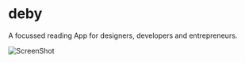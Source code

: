 # deby
A focussed reading App for designers, developers and entrepreneurs.


![ScreenShot](https://github.com/designerbaniya/deby/blob/master/Deby.png)
